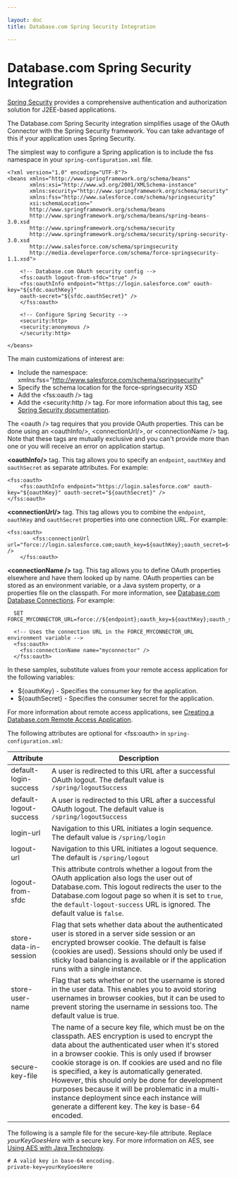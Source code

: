 ```yaml
---

layout: doc
title: Database.com Spring Security Integration

---
```

# Database.com Spring Security Integration

[Spring Security][ss] provides a comprehensive authentication and authorization solution for J2EE-based applications.

The Database.com Spring Security integration simplifies usage of the OAuth Connector with the Spring Security framework. You can take advantage of this if your application uses Spring Security.

The simplest way to configure a Spring application is to include the fss namespace in your `spring-configuration.xml` file.

	<?xml version="1.0" encoding="UTF-8"?>
	<beans xmlns="http://www.springframework.org/schema/beans"
	       xmlns:xsi="http://www.w3.org/2001/XMLSchema-instance"
	       xmlns:security="http://www.springframework.org/schema/security"
	       xmlns:fss="http://www.salesforce.com/schema/springsecurity"
	       xsi:schemaLocation="
		   http://www.springframework.org/schema/beans
		   http://www.springframework.org/schema/beans/spring-beans-3.0.xsd
		   http://www.springframework.org/schema/security
		   http://www.springframework.org/schema/security/spring-security-3.0.xsd
		   http://www.salesforce.com/schema/springsecurity
		   http://media.developerforce.com/schema/force-springsecurity-1.1.xsd">

	    <!-- Database.com OAuth security config -->
	    <fss:oauth logout-from-sfdc="true" />
		<fss:oauthInfo endpoint="https://login.salesforce.com" oauth-key="${sfdc.oauthKey}"
		oauth-secret="${sfdc.oauthSecret}" />
	    </fss:oauth>

	    <!-- Configure Spring Security -->
	    <security:http>
		<security:anonymous />
	    </security:http>
	   
	</beans>

The main customizations of interest are:

- Include the namespace: xmlns:fss="http://www.salesforce.com/schema/springsecurity"
- Specify the schema location for the force-springsecurity XSD
- Add the \<fss:oauth /> tag
- Add the \<security:http /> tag. For more information about this tag, see [Spring Security documentation][ss].

The \<oauth /> tag requires that you provide OAuth properties.  This can be done using an &lt;oauthInfo/>, &lt;connectionUrl/>, or &lt;connectionName /> tag. Note that these tags are mutually exclusive and you can't provide more than one or you will receive an error on application startup. 

**&lt;oauthInfo/>** tag.  This tag allows you to specify an <code>endpoint</code>, <code>oauthKey</code> and <code>oauthSecret</code> as separate attributes. For example:

	<fss:oauth>
		<fss:oauthInfo endpoint="https://login.salesforce.com" oauth-key="${oauthKey}" oauth-secret="${oauthSecret}" />
	</fss:oauth>

**&lt;connectionUrl/>** tag.  This tag allows you to combine the <code>endpoint</code>, <code>oauthKey</code> and <code>oauthSecret</code> properties into one connection URL.  For example:

	<fss:oauth>
            <fss:connectionUrl url="force://login.salesforce.com;oauth_key=${oauthKey};oauth_secret=${oauthSecret}" />
        </fss:oauth>

**&lt;connectionName />** tag.  This tag allows you to define OAuth properties elsewhere and have them looked up by name.  OAuth properties can be stored as an environment variable, or a Java system property, or a properties file on the classpath.  For more information, see [Database.com Database Connections](connection-url). For example:

      SET FORCE_MYCONNECTOR_URL=force://${endpoint};oauth_key=${oauthKey};oauth_secret=${oauth_secret}

      <!-- Uses the connection URL in the FORCE_MYCONNECTOR_URL environment variable -->
      <fss:oauth>
        <fss:connectionName name="myconnector" />
      </fss:oauth>

In these samples, substitute values from your remote access application for the following variables:

- ${oauthKey} - Specifies the consumer key for the application.
- ${oauthSecret} - Specifies the consumer secret for the application.

For more information about remote access applications, see [Creating a Database.com Remote Access Application](oauth-auth#createRAA).

The following attributes are optional for &lt;fss:oauth> in `spring-configuration.xml`:

| Attribute | Description |
| ------------ | ------ |
|default-login-success|A user is redirected to this URL after a successful OAuth logout. The default value is `/spring/logoutSuccess`|
|default-logout-success|A user is redirected to this URL after a successful OAuth logout. The default value is `/spring/logoutSuccess`|
|login-url|Navigation to this URL initiates a login sequence. The default value is `/spring/login`|
|logout-url|Navigation to this URL initiates a logout sequence. The default is `/spring/logout`|
|logout-from-sfdc|This attribute controls whether a logout from the OAuth application also logs the user out of Database.com. This logout redirects the user to the Database.com logout page so when it is set to `true`, the `default-logout-success` URL is ignored. The default value is `false`.|
|store-data-in-session|Flag that sets whether data about the authenticated user is stored in a server side session or an encrypted browser cookie. The default is false (cookies are used). Sessions should only be used if sticky load balancing is available or if the application runs with a single instance.|
|store-user-name|Flag that sets whether or not the username is stored in the user data. This enables you to avoid storing usernames in browser cookies, but it can be used to prevent storing the username in sessions too. The default value is true.|
|secure-key-file|The name of a secure key file, which must be on the classpath. AES encryption is used to encrypt the data about the authenticated user when it's stored in a browser cookie. This is only used if browser cookie storage is on. If cookies are used and no file is specified, a key is automatically generated. However, this should only be done for development purposes because it will be problematic in a multi-instance deployment since each instance will generate a different key. The key is base-64 encoded.|

The following is a sample file for the secure-key-file attribute. Replace *yourKeyGoesHere* with a secure key. For more information on AES, see [Using AES with Java Technology](http://java.sun.com/developer/technicalArticles/Security/AES/AES_v1.html).

    # A valid key in base-64 encoding.
    private-key=yourKeyGoesHere


[ss]: http://static.springsource.org/spring-security/site/docs/3.0.x/reference/springsecurity.html

